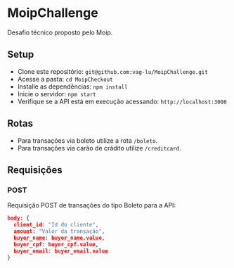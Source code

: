 # MoipChallenge
Desafio técnico proposto pelo Moip.

## Setup 
* Clone este repositório: `git@github.com:vag-lu/MoipChallenge.git`
* Acesse a pasta: `cd MoipCheckout`
* Installe as dependências: `npm install`
* Inicie o servidor: `npm start`
* Verifique se a API está em execução acessando: `http://localhost:3000`

## Rotas
* Para transações via boleto utilize a rota `/boleto`.
* Para transações via carão de crádito utilize `/creditcard`.
  
## Requisições
### POST
Requisição POST de transações do tipo Boleto para a API:
```json
body: {
  client_id: "Id do cliente",
  amount: "Valor da transação",
  buyer_name: buyer_name.value,
  buyer_cpf: buyer_cpf.value,
  buyer_email: buyer_email.value
}
```
